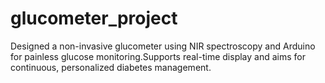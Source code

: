 # glucometer_project
Designed a non-invasive glucometer using NIR spectroscopy and Arduino for painless glucose monitoring.Supports real-time  display and aims for continuous, personalized diabetes management.
